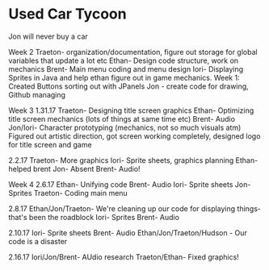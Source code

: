 # Used Car Tycoon
Jon will never buy a car

Week 2
Traeton- organization/documentation, figure out storage for global variables that update a lot etc
Ethan- Design code structure, work on mechanics
Brent- Main menu coding and menu design
Iori- Displaying Sprites in Java and help ethan figure out in game mechanics. Week 1: Created Buttons sorting out with JPanels
Jon - create code for drawing, Github managing

Week 3 1.31.17
Traeton- Designing title screen graphics
Ethan- Optimizing title screen mechanics (lots of things at same time etc)
Brent- Audio
Jon/Iori- Character prototyping (mechanics, not so much visuals atm)
Figured out artistic direction, got screen working completely, designed logo for title screen and game

2.2.17
Traeton- More graphics
Iori- Sprite sheets, graphics planning
Ethan- helped brent
Jon- Absent
Brent- Audio!

Week 4
2.6.17
Ethan- Unifying code
Brent- Audio
Iori- Sprite sheets
Jon- Sprites
Traeton- Coding main menu

2.8.17
Ethan/Jon/Traeton- We're cleaning up our code for displaying things- that's been the roadblock
Iori- Sprites
Brent- Audio

2.10.17
Iori- Sprite sheets
Brent- Audio
Ethan/Jon/Traeton/Hudson - Our code is a disaster

2.16.17
Iori/Jon/Brent- AUdio research
Traeton/Ethan- Fixed graphics!
